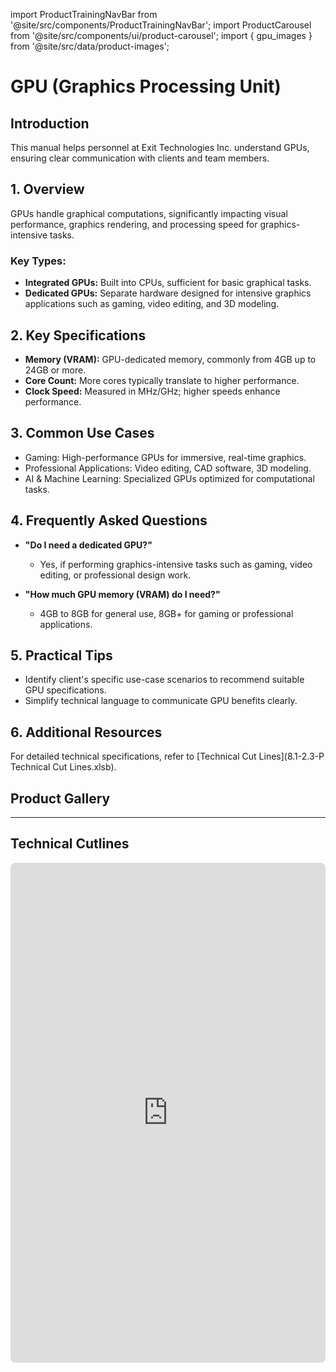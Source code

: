 import ProductTrainingNavBar from '@site/src/components/ProductTrainingNavBar';
import ProductCarousel from '@site/src/components/ui/product-carousel';
import { gpu_images } from '@site/src/data/product-images';

<ProductTrainingNavBar />

# GPU (Graphics Processing Unit)

## Introduction
This manual helps personnel at Exit Technologies Inc. understand GPUs, ensuring clear communication with clients and team members.

## 1. Overview
GPUs handle graphical computations, significantly impacting visual performance, graphics rendering, and processing speed for graphics-intensive tasks.

### Key Types:
- **Integrated GPUs:** Built into CPUs, sufficient for basic graphical tasks.
- **Dedicated GPUs:** Separate hardware designed for intensive graphics applications such as gaming, video editing, and 3D modeling.

## 2. Key Specifications
- **Memory (VRAM):** GPU-dedicated memory, commonly from 4GB up to 24GB or more.
- **Core Count:** More cores typically translate to higher performance.
- **Clock Speed:** Measured in MHz/GHz; higher speeds enhance performance.

## 3. Common Use Cases
- Gaming: High-performance GPUs for immersive, real-time graphics.
- Professional Applications: Video editing, CAD software, 3D modeling.
- AI & Machine Learning: Specialized GPUs optimized for computational tasks.

## 4. Frequently Asked Questions
- **"Do I need a dedicated GPU?"**
  - Yes, if performing graphics-intensive tasks such as gaming, video editing, or professional design work.

- **"How much GPU memory (VRAM) do I need?"**
  - 4GB to 8GB for general use, 8GB+ for gaming or professional applications.

## 5. Practical Tips
- Identify client's specific use-case scenarios to recommend suitable GPU specifications.
- Simplify technical language to communicate GPU benefits clearly.

## 6. Additional Resources
For detailed technical specifications, refer to [Technical Cut Lines](8.1-2.3-P Technical Cut Lines.xlsb).

## Product Gallery

<ProductCarousel 
  images={gpu_images}
  title="GPU Gallery"
/>

---


## Technical Cutlines

<iframe
  src="https://docs.google.com/spreadsheets/d/e/2PACX-1vRBKY_e6e1XBdjLn4WTFw5W5o5j8lyFAAsApDK6FXAvNri0Wh5QAVNY3hFJZTjNdg/pubhtml?widget=true&headers=false&gid=628871544&single=true"
  width="100%"
  height="800"
  style="border: none; border-radius: 8px;"
  title="Technical Cutlines"
  allowfullscreen
></iframe>

